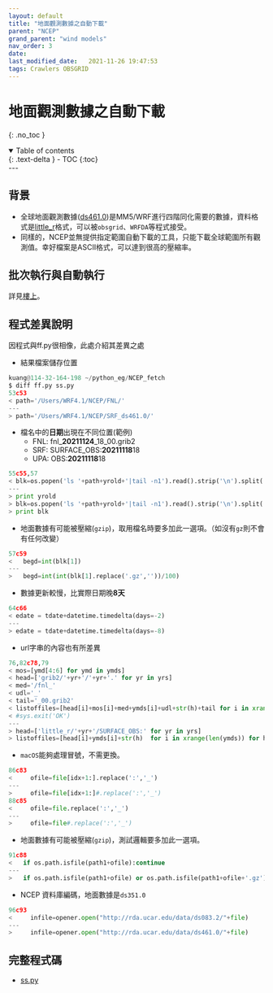 ```yaml
---
layout: default
title: "地面觀測數據之自動下載"
parent: "NCEP"
grand_parent: "wind models"
nav_order: 3
date:               
last_modified_date:   2021-11-26 19:47:53
tags: Crawlers OBSGRID
---
```


# 地面觀測數據之自動下載 

{: .no_toc }

<details open markdown="block">
  <summary>
    Table of contents
  </summary>
  {: .text-delta }
- TOC
{:toc}
</details>
---

## 背景
- 全球地面觀測數據([ds461.0](https://rda.ucar.edu/datasets/ds461.0/#!description))是MM5/WRF進行四階同化需要的數據，資料格式是[little_r](https://www2.mmm.ucar.edu/wrf/users/wrfda/OnlineTutorial/Help/littler.html)格式，可以被`obsgrid`、`WRFDA`等程式接受。
- 同樣的，NCEP並無提供指定範圍自動下載的工具，只能下載全球範圍所有觀測值。幸好檔案是ASCII格式，可以達到很高的壓縮率。

## 批次執行與自動執行
詳見[樓上](https://sinotec2.github.io/Focus-on-Air-Quality/wind_models/NCEP/)。

## 程式差異說明
因程式與ff.py很相像，此處介紹其差異之處
- 結果檔案儲存位置

```python
kuang@114-32-164-198 ~/python_eg/NCEP_fetch
$ diff ff.py ss.py
53c53
< path='/Users/WRF4.1/NCEP/FNL/'
---
> path='/Users/WRF4.1/NCEP/SRF_ds461.0/'
```

- 檔名中的**日期**出現在不同位置(範例)
  - FNL: fnl_**20211124**_18_00.grib2
  - SRF: SURFACE_OBS:**20211118**18
  - UPA: OBS:**20211118**18

```python
55c55,57
< blk=os.popen('ls '+path+yrold+'|tail -n1').read().strip('\n').split('_')
---
> print yrold
> blk=os.popen('ls '+path+yrold+'|tail -n1').read().strip('\n').split('_')[-1].split(':')
> print blk
```

- 地面數據有可能被壓縮(`gzip`)，取用檔名時要多加此一選項。（如沒有`gz`則不會有任何改變）

```python
57c59
<   begd=int(blk[1])
---
>   begd=int(int(blk[1].replace('.gz',''))/100)
```

- 數據更新較慢，比實際日期晚**8天**

```python
64c66
< edate = tdate+datetime.timedelta(days=-2)
---
> edate = tdate+datetime.timedelta(days=-8)
```

- url字串的內容也有所差異

```python
76,82c78,79
< mos=[ymd[4:6] for ymd in ymds]
< head=['grib2/'+yr+'/'+yr+'.' for yr in yrs]
< med='/fnl_'
< udl='_'
< tail='_00.grib2'
< listoffiles=[head[i]+mos[i]+med+ymds[i]+udl+str(h)+tail for i in xrange(len(ymds)) for h in ['00','06','12','18']]
< #sys.exit('OK')
---
> head=['little_r/'+yr+'/SURFACE_OBS:' for yr in yrs]
> listoffiles=[head[i]+ymds[i]+str(h)  for i in xrange(len(ymds)) for h in ['00','06','12','18']]
```

- `macOS`能夠處理冒號，不需更換。

```python
86c83
<     ofile=file[idx+1:].replace(':','_')
---
>     ofile=file[idx+1:]#.replace(':','_')
88c85
<     ofile=file.replace(':','_')
---
>     ofile=file#.replace(':','_')
```

- 地面數據有可能被壓縮(`gzip`)，測試邏輯要多加此一選項。

```python
91c88
<   if os.path.isfile(path1+ofile):continue
---
>   if os.path.isfile(path1+ofile) or os.path.isfile(path1+ofile+'.gz') :continue
```

- NCEP 資料庫編碼，地面數據是`ds351.0`

```python
96c93
<     infile=opener.open("http://rda.ucar.edu/data/ds083.2/"+file)
---
>     infile=opener.open("http://rda.ucar.edu/data/ds461.0/"+file)

```

## 完整程式碼
- [ss.py](https://raw.githubusercontent.com/sinotec2/python_eg/master/NCEP_fetch/ss.py)
